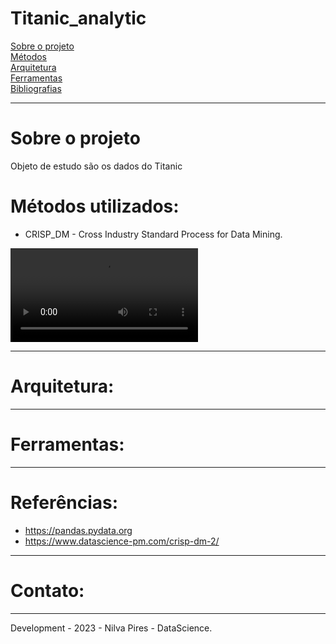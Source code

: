 # Titanic_analytic

[Sobre o projeto](#Sobre-o-projeto)<br>
[Métodos](#Métodos-utilizados)<br>
[Arquitetura](#Arquitetura)<br>
[Ferramentas](#Ferramentas)<br>
[Bibliografias](#Referências-Bibliográfica)<br>
___
# Sobre o projeto
Objeto de estudo são os dados do Titanic

# Métodos utilizados:
* CRISP_DM - Cross Industry Standard Process for Data Mining.

![Négocio](./icon/alvo.mp4)


___

# Arquitetura:

___
# Ferramentas:

___
# Referências:
* https://pandas.pydata.org
* https://www.datascience-pm.com/crisp-dm-2/

___
# Contato:

___
Development - 2023 - Nilva Pires - DataScience.
